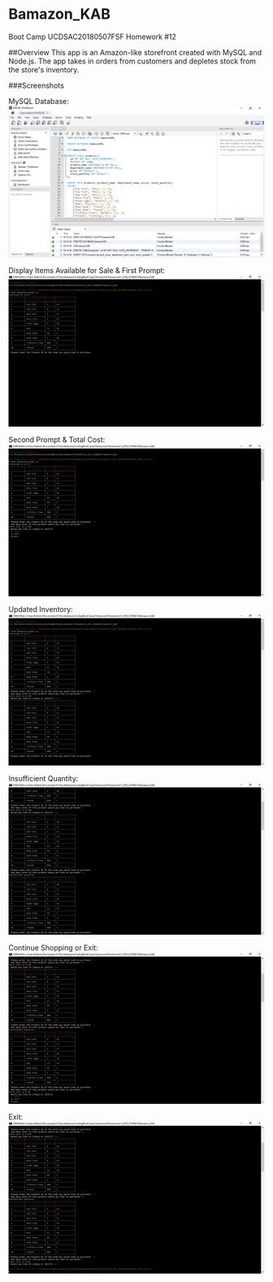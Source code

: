 # Bamazon_KAB
Boot Camp UCDSAC20180507FSF Homework #12

##Overview
This app is an Amazon-like storefront created with MySQL and Node.js. The app takes in orders from customers and depletes stock from the store's inventory.

###Screenshots

MySQL Database:
![](screenshots/01.png)

Display Items Available for Sale & First Prompt:
![](screenshots/02.png)

Second Prompt & Total Cost:
![](screenshots/03.png)

Updated Inventory:
![](screenshots/04.png)

Insufficient Quantity:
![](screenshots/05.png)

Continue Shopping or Exit:
![](screenshots/06.png)

Exit:
![](screenshots/07.png)